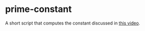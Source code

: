 # prime-constant
A short script that computes the constant discussed in [this video](https://www.youtube.com/watch?v=_gCKX6VMvmU). 